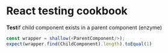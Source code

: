 # React testing cookbook

**Test**if child component exists in a parent component \(enzyme\)

```js
const wrapper = shallow(<ParentComponent/>);
expect(wrapper.find(ChildComponent).length).toEqual(1)
```



